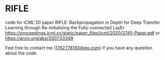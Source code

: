 # RIFLE
code for ICML'20 paper RIFLE: Backpropagation in Depth for Deep Transfer Learning through Re-Initializing the Fully-connected LayEr
https://proceedings.icml.cc/static/paper_files/icml/2020/3745-Paper.pdf or
https://arxiv.org/abs/2007.03349

Feel free to contact me (1762778193@qq.com) if you have any question about the code. 
